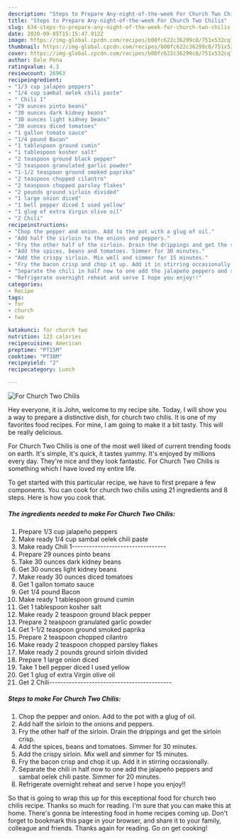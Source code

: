 ```yaml
---
description: "Steps to Prepare Any-night-of-the-week For Church Two Chilis"
title: "Steps to Prepare Any-night-of-the-week For Church Two Chilis"
slug: 634-steps-to-prepare-any-night-of-the-week-for-church-two-chilis
date: 2020-09-05T15:15:47.912Z
image: https://img-global.cpcdn.com/recipes/b00fc622c36299c8/751x532cq70/for-church-two-chilis-recipe-main-photo.jpg
thumbnail: https://img-global.cpcdn.com/recipes/b00fc622c36299c8/751x532cq70/for-church-two-chilis-recipe-main-photo.jpg
cover: https://img-global.cpcdn.com/recipes/b00fc622c36299c8/751x532cq70/for-church-two-chilis-recipe-main-photo.jpg
author: Dale Pena
ratingvalue: 4.3
reviewcount: 26963
recipeingredient:
- "1/3 cup jalapeo peppers"
- "1/4 cup sambal oelek chili paste"
- " Chili 1"
- "29 ounces pinto beans"
- "30 ounces dark kidney beans"
- "30 ounces light kidney beans"
- "30 ounces diced tomatoes"
- "1 gallon tomato sauce"
- "1/4 pound Bacon"
- "1 tablespoon ground cumin"
- "1 tablespoon kosher salt"
- "2 teaspoon ground black pepper"
- "2 teaspoon granulated garlic powder"
- "1-1/2 teaspoon ground smoked paprika"
- "2 teaspoon chopped cilantro"
- "2 teaspoon chopped parsley flakes"
- "2 pounds ground sirloin divided"
- "1 large onion diced"
- "1 bell pepper diced I used yellow"
- "1 glug of extra Virgin olive oil"
- "2 Chili"
recipeinstructions:
- "Chop the pepper and onion. Add to the pot with a glug of oil."
- "Add half the sirloin to the onions and peppers."
- "Fry the other half of the sirloin. Drain the drippings and get the sirloin crisp."
- "Add the spices, beans and tomatoes. Simmer for 30 minutes."
- "Add the crispy sirloin. Mix well and simmer for 15 minutes."
- "Fry the bacon crisp and chop it up. Add it in stirring occasionally."
- "Separate the chili in half now to one add the jalapeño peppers and sambal oelek chili paste. Simmer for 20 minutes."
- "Refrigerate overnight reheat and serve I hope you enjoy!!"
categories:
- Recipe
tags:
- for
- church
- two

katakunci: for church two 
nutrition: 123 calories
recipecuisine: American
preptime: "PT15M"
cooktime: "PT38M"
recipeyield: "2"
recipecategory: Lunch

---
```



![For Church Two Chilis](https://img-global.cpcdn.com/recipes/b00fc622c36299c8/751x532cq70/for-church-two-chilis-recipe-main-photo.jpg)

Hey everyone, it is John, welcome to my recipe site. Today, I will show you a way to prepare a distinctive dish, for church two chilis. It is one of my favorites food recipes. For mine, I am going to make it a bit tasty. This will be really delicious.

For Church Two Chilis is one of the most well liked of current trending foods on earth. It's simple, it's quick, it tastes yummy. It's enjoyed by millions every day. They're nice and they look fantastic. For Church Two Chilis is something which I have loved my entire life.




To get started with this particular recipe, we have to first prepare a few components. You can cook for church two chilis using 21 ingredients and 8 steps. Here is how you cook that.

<!--inarticleads1-->

##### The ingredients needed to make For Church Two Chilis:

1. Prepare 1/3 cup jalapeño peppers
1. Make ready 1/4 cup sambal oelek chili paste
1. Make ready  Chili 1---------------------------------
1. Prepare 29 ounces pinto beans
1. Take 30 ounces dark kidney beans
1. Get 30 ounces light kidney beans
1. Make ready 30 ounces diced tomatoes
1. Get 1 gallon tomato sauce
1. Get 1/4 pound Bacon
1. Make ready 1 tablespoon ground cumin
1. Get 1 tablespoon kosher salt
1. Make ready 2 teaspoon ground black pepper
1. Prepare 2 teaspoon granulated garlic powder
1. Get 1-1/2 teaspoon ground smoked paprika
1. Prepare 2 teaspoon chopped cilantro
1. Make ready 2 teaspoon chopped parsley flakes
1. Make ready 2 pounds ground sirloin divided
1. Prepare 1 large onion diced
1. Take 1 bell pepper diced I used yellow
1. Get 1 glug of extra Virgin olive oil
1. Get 2 Chili-------------------------------------------




<!--inarticleads2-->

##### Steps to make For Church Two Chilis:

1. Chop the pepper and onion. Add to the pot with a glug of oil.
1. Add half the sirloin to the onions and peppers.
1. Fry the other half of the sirloin. Drain the drippings and get the sirloin crisp.
1. Add the spices, beans and tomatoes. Simmer for 30 minutes.
1. Add the crispy sirloin. Mix well and simmer for 15 minutes.
1. Fry the bacon crisp and chop it up. Add it in stirring occasionally.
1. Separate the chili in half now to one add the jalapeño peppers and sambal oelek chili paste. Simmer for 20 minutes.
1. Refrigerate overnight reheat and serve I hope you enjoy!!




So that is going to wrap this up for this exceptional food for church two chilis recipe. Thanks so much for reading. I'm sure that you can make this at home. There's gonna be interesting food in home recipes coming up. Don't forget to bookmark this page in your browser, and share it to your family, colleague and friends. Thanks again for reading. Go on get cooking!
